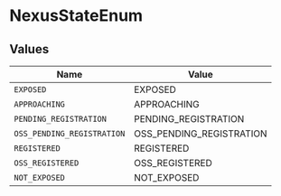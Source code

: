 # NexusStateEnum


## Values

| Name                       | Value                      |
| -------------------------- | -------------------------- |
| `EXPOSED`                  | EXPOSED                    |
| `APPROACHING`              | APPROACHING                |
| `PENDING_REGISTRATION`     | PENDING_REGISTRATION       |
| `OSS_PENDING_REGISTRATION` | OSS_PENDING_REGISTRATION   |
| `REGISTERED`               | REGISTERED                 |
| `OSS_REGISTERED`           | OSS_REGISTERED             |
| `NOT_EXPOSED`              | NOT_EXPOSED                |